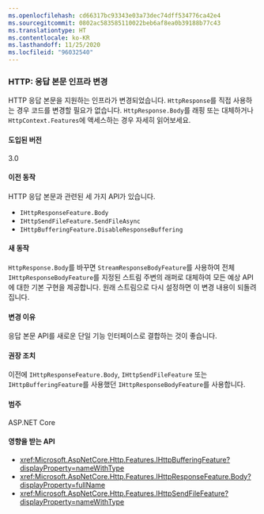 ```yaml
---
ms.openlocfilehash: cd66317bc93343e03a73dec74dff534776ca42e4
ms.sourcegitcommit: 0802ac583585110022beb6af8ea0b39188b77c43
ms.translationtype: HT
ms.contentlocale: ko-KR
ms.lasthandoff: 11/25/2020
ms.locfileid: "96032540"
---
```

### <a name="http-response-body-infrastructure-changes"></a>HTTP: 응답 본문 인프라 변경

HTTP 응답 본문을 지원하는 인프라가 변경되었습니다. `HttpResponse`를 직접 사용하는 경우 코드를 변경할 필요가 없습니다. `HttpResponse.Body`를 래핑 또는 대체하거나 `HttpContext.Features`에 액세스하는 경우 자세히 읽어보세요.

#### <a name="version-introduced"></a>도입된 버전

3.0

#### <a name="old-behavior"></a>이전 동작

HTTP 응답 본문과 관련된 세 가지 API가 있습니다.

- `IHttpResponseFeature.Body`
- `IHttpSendFileFeature.SendFileAsync`
- `IHttpBufferingFeature.DisableResponseBuffering`

#### <a name="new-behavior"></a>새 동작

`HttpResponse.Body`를 바꾸면 `StreamResponseBodyFeature`를 사용하여 전체 `IHttpResponseBodyFeature`를 지정된 스트림 주변의 래퍼로 대체하여 모든 예상 API에 대한 기본 구현을 제공합니다. 원래 스트림으로 다시 설정하면 이 변경 내용이 되돌려집니다.

#### <a name="reason-for-change"></a>변경 이유

응답 본문 API를 새로운 단일 기능 인터페이스로 결합하는 것이 좋습니다.

#### <a name="recommended-action"></a>권장 조치

이전에 `IHttpResponseFeature.Body`, `IHttpSendFileFeature` 또는 `IHttpBufferingFeature`를 사용했던 `IHttpResponseBodyFeature`를 사용합니다.

#### <a name="category"></a>범주

ASP.NET Core

#### <a name="affected-apis"></a>영향을 받는 API

- <xref:Microsoft.AspNetCore.Http.Features.IHttpBufferingFeature?displayProperty=nameWithType>
- <xref:Microsoft.AspNetCore.Http.Features.IHttpResponseFeature.Body?displayProperty=fullName>
- <xref:Microsoft.AspNetCore.Http.Features.IHttpSendFileFeature?displayProperty=nameWithType>

<!-- 

#### Affected APIs

- `T:Microsoft.AspNetCore.Http.Features.IHttpBufferingFeature`
- `P:Microsoft.AspNetCore.Http.Features.IHttpResponseFeature.Body`
- `T:Microsoft.AspNetCore.Http.Features.IHttpSendFileFeature`

-->

